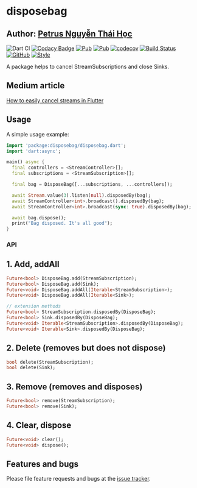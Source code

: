 # disposebag

## Author: [Petrus Nguyễn Thái Học](https://github.com/hoc081098)

![Dart CI](https://github.com/hoc081098/disposebag/workflows/Dart%20CI/badge.svg)
[![Codacy Badge](https://api.codacy.com/project/badge/Grade/335930f9b71d4564b5523ccc788663f9)](https://app.codacy.com/manual/hoc081098/disposebag?utm_source=github.com&utm_medium=referral&utm_content=hoc081098/disposebag&utm_campaign=Badge_Grade_Dashboard)
[![Pub](https://img.shields.io/pub/v/disposebag)](https://pub.dev/packages/disposebag)
[![Pub](https://img.shields.io/pub/v/disposebag?include_prereleases)](https://pub.dev/packages/disposebag)
[![codecov](https://codecov.io/gh/hoc081098/disposebag/branch/master/graph/badge.svg)](https://codecov.io/gh/hoc081098/disposebag)
[![Build Status](https://travis-ci.org/hoc081098/disposebag.svg?branch=master)](https://travis-ci.org/hoc081098/disposebag)
[![GitHub](https://img.shields.io/github/license/hoc081098/disposebag?color=4EB1BA)](https://opensource.org/licenses/MIT)
[![Style](https://img.shields.io/badge/style-pedantic-40c4ff.svg)](https://github.com/dart-lang/pedantic)

A package helps to cancel StreamSubscriptions and close Sinks.

## Medium article

[How to easily cancel streams in Flutter](https://hoc081098.medium.com/how-to-easily-cancel-streams-in-dart-flutter-69cad1980267)

## Usage

A simple usage example:

```dart
import 'package:disposebag/disposebag.dart';
import 'dart:async';

main() async {
  final controllers = <StreamController>[];
  final subscriptions = <StreamSubscription>[];

  final bag = DisposeBag([...subscriptions, ...controllers]);

  await Stream.value(3).listen(null).disposedBy(bag);
  await StreamController<int>.broadcast().disposedBy(bag);
  await StreamController<int>.broadcast(sync: true).disposedBy(bag);

  await bag.dispose();
  print("Bag disposed. It's all good");
}
```

### API

## 1. Add, addAll

```dart
Future<bool> DisposeBag.add(StreamSubscription);
Future<bool> DisposeBag.add(Sink);
Future<void> DisposeBag.addAll(Iterable<StreamSubscription>);
Future<void> DisposeBag.addAll(Iterable<Sink>);

// extension methods
Future<bool> StreamSubscription.disposedBy(DisposeBag);
Future<bool> Sink.disposedBy(DisposeBag);
Future<void> Iterable<StreamSubscription>.disposedBy(DisposeBag);
Future<void> Iterable<Sink>.disposedBy(DisposeBag);
```

## 2. Delete (removes but does not dispose)

```dart
bool delete(StreamSubscription);
bool delete(Sink);
```

## 3. Remove (removes and disposes)

```dart
Future<bool> remove(StreamSubscription);
Future<bool> remove(Sink);
```

## 4. Clear, dispose

```dart
Future<void> clear();
Future<void> dispose();
```

## Features and bugs

Please file feature requests and bugs at the [issue tracker][tracker].

[tracker]: https://github.com/hoc081098/disposebag/issues/new
